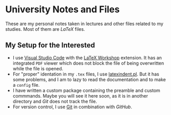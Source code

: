# University Notes and Files

These are my personal notes taken in lectures and other files related to my studies. Most of them are *LaTeX* files.

## My Setup for the Interested

+ I use [Visual Studio Code](https://code.visualstudio.com/) with the [LaTeX Workshop](https://marketplace.visualstudio.com/items?itemName=James-Yu.latex-workshop) extension. It has an integrated `PDF` viewer which does not block the file of being overwritten while the file is opened.
+ For "proper" identation in my `.tex` files, I use [latexindent.pl](https://ctan.org/pkg/latexindent). But it has some problems, and I am to lazy to read the documentation and to make a `config` file.
+ I have written a custom package containing the preamble and custom commmands. Maybe you will see it here soon, as it is in another directory and *Git* does not track the file.
+ For version control, I use [Git](https://git-scm.com/) in combination with *GitHub*.
